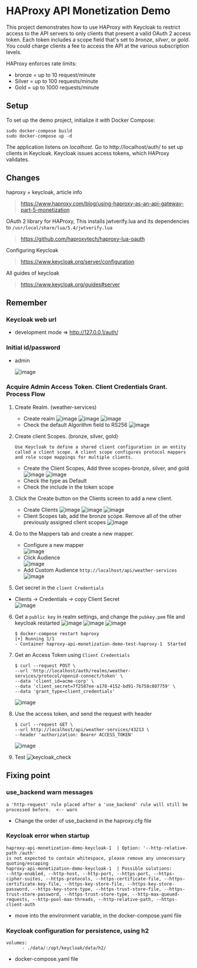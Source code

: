 # HAProxy API Monetization Demo

This project demonstrates how to use HAProxy with Keycloak to restrict access to the 
API servers to only clients that present a valid OAuth 2 access token. Each token
includes a scope field that's set to *bronze*, *silver*, or *gold*. You could charge
clients a fee to access the API at the various subscription levels.

HAProxy enforces rate limits:

- bronze = up to 10 request/minute
- Silver = up to 100 requests/minute
- Gold = up to 1000 requests/minute

Setup
-----

To set up the demo project, initialize it with Docker Compose:

```
sudo docker-compose build
sudo docker-compose up -d
```

The application listens on *localhost*. Go to http://localhost/auth/ to set up clients in Keycloak. Keycloak issues access tokens, which HAProxy validates.


Changes
-----
haproxy + keycloak, article info  
> https://www.haproxy.com/blog/using-haproxy-as-an-api-gateway-part-5-monetization

OAuth 2 library for HAProxy, This installs jwtverify.lua and its dependencies to 
 `/usr/local/share/lua/5.4/jwtverify.lua`  
> https://github.com/haproxytech/haproxy-lua-oauth

Configuring Keycloak  
> https://www.keycloak.org/server/configuration  

All guides of keycloak
> https://www.keycloak.org/guides#server

## Remember
### Keycloak web url  
- development mode => http://127.0.0.1/auth/
### Initial id/password  
- admin

  ![image](https://github.com/pustinia/haproxy-api-monetization-demo-test/assets/17061046/ff607765-d308-4c40-b8b2-dea8277ed6cb)
    
### Acquire Admin Access Token. Client Credentials Grant. Process Flow
1. Create Realm. (weather-services)  
   - Create realm
     ![image](https://github.com/pustinia/haproxy-api-monetization-demo-test/assets/17061046/7df746e9-bf88-49a1-acf4-92b41ef3861b)
     ![image](https://github.com/pustinia/haproxy-api-monetization-demo-test/assets/17061046/7ae789a3-a162-4d02-ab47-ae7b5680c000)
     ![image](https://github.com/pustinia/haproxy-api-monetization-demo-test/assets/17061046/6b8caf30-1ec4-46a2-acda-fefdf23f08c2)
   - Check the default Algorithm field to RS256
     ![image](https://github.com/pustinia/haproxy-api-monetization-demo-test/assets/17061046/cccd9986-49cc-473a-893e-9cc1f6171c5e)

2. Create client Scopes. (bronze, silver, gold)
      ```
      Use Keycloak to define a shared client configuration in an entity called a client scope. A client scope configures protocol mappers and role scope mappings for multiple clients.
      ```
      - Create the Client Scopes, Add three scopes-bronze, silver, and gold
        ![image](https://github.com/pustinia/haproxy-api-monetization-demo-test/assets/17061046/4fccf2b2-1a1b-4255-94e3-19709bb8aba1)
        ![image](https://github.com/pustinia/haproxy-api-monetization-demo-test/assets/17061046/22467c36-5067-46d2-973d-7c6dd67195ea)
      - Check the type as Default
      - Check the include in the token scope

3. Click the Create button on the Clients screen to add a new client.
      - Create Clients
        ![image](https://github.com/pustinia/haproxy-api-monetization-demo-test/assets/17061046/f704c8a4-0fab-4e48-a76d-062ce30ad984)
        ![image](https://github.com/pustinia/haproxy-api-monetization-demo-test/assets/17061046/e7972ef7-4dbe-44c6-9bf2-16c2891ee6eb)
        ![image](https://github.com/pustinia/haproxy-api-monetization-demo-test/assets/17061046/ed3c9e5c-8dab-4366-94f4-6187ff8b1b22)
      - Client Scopes tab, add the bronze scope. Remove all of the other previously assigned client scopes
        ![image](https://github.com/pustinia/haproxy-api-monetization-demo-test/assets/17061046/0a98427d-05ba-4362-a938-2fe301a07b01)

4. Go to the Mappers tab and create a new mapper.
    - Configure a new mapper  
      ![image](https://github.com/pustinia/haproxy-api-monetization-demo-test/assets/17061046/590c48b5-b123-495f-9eda-5301731ef9eb)
    - Click Audience  
      ![image](https://github.com/pustinia/haproxy-api-monetization-demo-test/assets/17061046/d341fd26-4e42-4b0f-8c56-5a3a9194aa02)
    - Add Custom Audience `http://localhost/api/weather-services`  
      ![image](https://github.com/pustinia/haproxy-api-monetization-demo-test/assets/17061046/553fc370-5d9d-4264-9e04-b6dbbf7ff2f2)

5. Get secret in the `client Credentials`
  - Clients -> Credentials -> copy Client Secret  
    ![image](https://github.com/pustinia/haproxy-api-monetization-demo-test/assets/17061046/dd7967d9-4e0b-45a4-a07c-939b366c767e)

6. Get a `public key` in realm settings, and change the `pubkey.pem` file and keycloak restarted
   ![image](https://github.com/pustinia/haproxy-api-monetization-demo-test/assets/17061046/a05ca89d-7260-4b0b-85dc-b67d4bb26874)
   ![image](https://github.com/pustinia/haproxy-api-monetization-demo-test/assets/17061046/076457d8-f071-482b-b94b-afe3db9df241)
   ![image](https://github.com/pustinia/haproxy-api-monetization-demo-test/assets/17061046/e3061d70-53fd-4c52-a5f6-e8285cbda122)
   ```
   $ docker-compose restart haproxy
   [+] Running 1/1
   - Container haproxy-api-monetization-demo-test-haproxy-1  Started  
   ```

8. Get an Access Token using `Client Credentials`
      ```
      $ curl --request POST \
      --url 'http://localhost/auth/realms/weather-services/protocol/openid-connect/token' \
      --data 'client_id=acme-corp' \
      --data 'client_secret=7f2587ee-a178-4152-bd91-7b758c807759' \
      --data 'grant_type=client_credentials'
      ```
      ![image](https://github.com/pustinia/haproxy-api-monetization-demo-test/assets/17061046/64b16fa4-53df-476c-9294-9844bf88688d)

9. Use the access token, and send the request with header
      ```
      $ curl --request GET \
      --url http://localhost/api/weather-services/43213 \
      --header 'authorization: Bearer ACCESS_TOKEN'
      ```
      ![image](https://github.com/pustinia/haproxy-api-monetization-demo-test/assets/17061046/dd92926b-a351-4380-aaf7-cad1112b808b)

10. Test
    ![keycloak_check](https://github.com/pustinia/haproxy-api-monetization-demo-test/assets/17061046/51647f6c-caa1-4e07-8e15-d4c11497df21)

## Fixing point
### use_backend warn messages
```
a 'http-request' rule placed after a 'use_backend' rule will still be processed before.  <-- warn
```
- Change the order of use_backend in the haproxy.cfg file

### Keycloak error when startup
```
haproxy-api-monetization-demo-keycloak-1  | Option: '--http-relative-path /auth' 
is not expected to contain whitespace, please remove any unnecessary quoting/escaping
haproxy-api-monetization-demo-keycloak-1  | Possible solutions: 
--http-enabled, --http-host, --http-port, --https-port, --https-cipher-suites, --https-protocols, --https-certificate-file, --https-certificate-key-file, --https-key-store-file, --https-key-store-password, --https-key-store-type, --https-trust-store-file, --https-trust-store-password, --https-trust-store-type, --http-max-queued-requests, --http-pool-max-threads, --http-relative-path, --https-client-auth
```
- move into the environment variable, in the docker-compose.yaml file

### Keycloak configuration for persistence, using h2
```
volumes:
      - ./data/:/opt/keycloak/data/h2/
```
- docker-compose.yaml file
